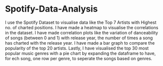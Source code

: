 # Spotify-Data-Analysis
I use the Spotify Dataset to visualise data like the Top 7 Artists with Highest no. of charted positions. I have made a heatmap to visualise the correlations in the dataset.
I have made correlation plots like the variation of danceability of songs (between 0 and 1) with release year, the number of times a song has charted with the release year. I have made a bar graph to compare the popularity of the top 20 artists.
Lastly, I have visualised the top 30 most popular music genres with a pie chart by expanding the dataframe to have, for ech song, one row per genre, to seperate the songs based on genres.
